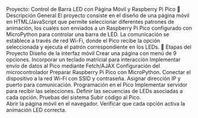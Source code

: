 Proyecto: Control de Barra LED con Página Móvil y Raspberry Pi Pico
📌 Descripción General
El proyecto consiste en el diseño de una página móvil en HTML/JavaScript que permite seleccionar diferentes patrones de animación, los cuales son enviados a un Raspberry Pi Pico configurado con MicroPython para controlar una barra de LED.
La comunicación se establece a través de red Wi-Fi, donde el Pico recibe la opción seleccionada y ejecuta el patrón correspondiente en los LEDs.
🚀 Etapas del Proyecto
Diseño de la interfaz móvil
Crear una página con menú de 9 opciones.
Incorporar un teclado matricial para interacción
Implementar envío de datos al Pico mediante Fetch/AJAX
Configuración del microcontrolador
Preparar Raspberry Pi Pico con MicroPython.
Conectar el dispositivo a la red Wi-Fi con SSID y contraseña.
Asignar dirección IP y puerto para comunicación.
Programación en el Pico
Implementar servidor para recibir las selecciones.
Definir las secuencias de LEDs asociadas a cada opción.
Pruebas del sistema
Subir código al Pico.  
Abrir la página móvil en el navegador.
Verificar que cada opción activa la animación LED correcta.

